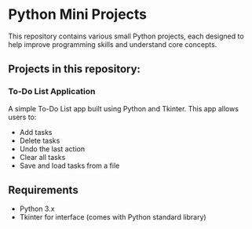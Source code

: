 # Python Mini Projects

This repository contains various small Python projects, each designed to help improve programming skills and understand core concepts. 

## Projects in this repository:

### To-Do List Application
A simple To-Do List app built using Python and Tkinter. This app allows users to:
- Add tasks
- Delete tasks
- Undo the last action
- Clear all tasks
- Save and load tasks from a file

## Requirements
- Python 3.x
- Tkinter for interface (comes with Python standard library)

